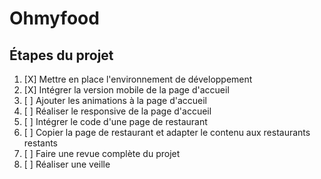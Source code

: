 # Ohmyfood

## Étapes du projet
1. [X] Mettre en place l'environnement de développement
2. [X] Intégrer la version mobile de la page d'accueil
3. [ ] Ajouter les animations à la page d'accueil
4. [ ] Réaliser le responsive de la page d'accueil
5. [ ] Intégrer le code d'une page de restaurant
6. [ ] Copier la page de restaurant et adapter le contenu aux restaurants restants
7. [ ] Faire une revue complète du projet
8. [ ] Réaliser une veille